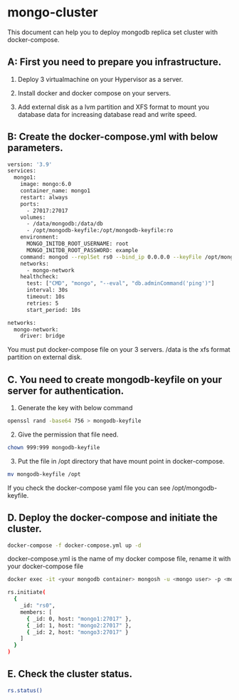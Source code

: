# mongo-cluster

This document can help you to deploy mongodb replica set cluster with docker-compose.

## A: First you need to prepare you infrastructure.

1. Deploy 3 virtualmachine on your Hypervisor as a server.

2. Install docker and docker compose on your servers.

3. Add external disk as a lvm partition and XFS format to mount you database data for increasing database read and write speed.

## B: Create the docker-compose.yml with below parameters.

```bash
version: '3.9'
services:
  mongo1:
    image: mongo:6.0
    container_name: mongo1
    restart: always
    ports:
      - 27017:27017
    volumes:
      - /data/mongodb:/data/db
      - /opt/mongodb-keyfile:/opt/mongodb-keyfile:ro
    environment:
      MONGO_INITDB_ROOT_USERNAME: root
      MONGO_INITDB_ROOT_PASSWORD: example
    command: mongod --replSet rs0 --bind_ip 0.0.0.0 --keyFile /opt/mongodb-keyfile --auth
    networks:
      - mongo-network
    healthcheck:
      test: ["CMD", "mongo", "--eval", "db.adminCommand('ping')"]
      interval: 30s
      timeout: 10s
      retries: 5
      start_period: 10s

networks:
  mongo-network:
    driver: bridge
```
You must put docker-compose file on your 3 servers.
/data is the xfs format partition on external disk.

## C. You need to create mongodb-keyfile on your server for authentication.

1. Generate the key with below command
```bash
openssl rand -base64 756 > mongodb-keyfile
```
2. Give the permission that file need.
```bash
chown 999:999 mongodb-keyfile
```
3. Put the file in /opt directory that have mount point in docker-compose.
```bash
mv mongodb-keyfile /opt
```
If you check the docker-compose yaml file you can see /opt/mongodb-keyfile.

## D. Deploy the docker-compose and initiate the cluster.

```bash
docker-compose -f docker-compose.yml up -d
```
docker-compose.yml is the name of my docker compose file, rename it with your docker-compose file

```bash
docker exec -it <your mongodb container> mongosh -u <mongo user> -p <mongo password> --authenticationDatabase admin
```
```bash
rs.initiate(
  {
    _id: "rs0",
    members: [
      { _id: 0, host: "mongo1:27017" },
      { _id: 1, host: "mongo2:27017" },
      { _id: 2, host: "mongo3:27017" }
    ]
  }
)
```
## E. Check the cluster status.

```bash
rs.status()
```


